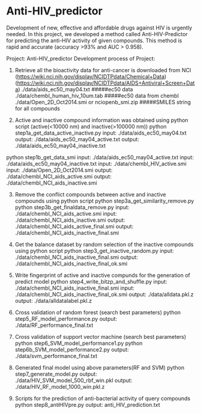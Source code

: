 # Anti-HIV_predictor
Development of new, effective and affordable drugs against HIV is urgently needed. In this project, we developed a method called Anti-HIV-Predictor for predicting the anti-HIV activity of given compounds. This method is rapid and accurate (accuracy >93% and AUC > 0.958). 

Project: Anti-HIV_predictor
Development process of Project:
1) Retrieve all the bioactivity data for anti-cancer is downloaded from NCI 
(https://wiki.nci.nih.gov/display/NCIDTPdata/Chemical+Data)
(https://wiki.nci.nih.gov/display/NCIDTPdata/AIDS+Antiviral+Screen+Data)
./data/aids_ec50_may04.txt                    #####ec50 data
./data/chembl_human_hiv_10um.tab             #####ec50 data from chembl
./data/Open_2D_Oct2014.smi or nciopenb_smi.zip    #####SMILES string for all compounds

2) Active and inactive compound information was obtained using python script (active(<10000 nm) and inactive(>100000 nm))
python step1a_get_data_active_inactive.py
input: ./data/aids_ec50_may04.txt
output: ./data/aids_ec50_may04_active.txt
output: ./data/aids_ec50_may04_inactive.txt

python step1b_get_data_smi
input: ./data/aids_ec50_may04_active.txt
input: ./data/aids_ec50_may04_inactive.txt
input: ./data/chembl_HIV_active.smi
input: ./data/Open_2D_Oct2014.smi
output: ./data/chembl_NCI_aids_active.smi
output: ./data/chembl_NCI_aids_inactive.smi

3) Remove the conflict compounds between active and inactive compounds using python script 
python step3a_get_similarity_remove.py
python step3b_get_finaldata_remove.py
input: ./data/chembl_NCI_aids_active.smi
input: ./data/chembl_NCI_aids_inactive.smi
output: ./data/chembl_NCI_aids_active_final.smi
output: ./data/chembl_NCI_aids_inactive_final.smi

4) Get the balance dataset by random selection of the inactive compounds using python script 
python step3_get_inactive_random.py
input: ./data/chembl_NCI_aids_inactive_final.smi
output: ./data/chembl_NCI_aids_inactive_final_ok.smi

5) Write fingerprint of active and inactive compunds for the generation of predict model 
python step4_write_bitzp_and_shuffle.py
input: ./data/chembl_NCI_aids_inactive_final.smi
input: ./data/chembl_NCI_aids_inactive_final_ok.smi
output: ./data/alldata.pkl.z
output: ./data/alldatalabel.pkl.z

6) Cross validation of random forest (search best parameters)
python step5_RF_model_performance.py
output: ./data/RF_performance_final.txt

7) Cross validation of support vector machine (search best parameters)
python step6_SVM_model_performance1.py
python step6b_SVM_model_performance2.py
output: ./data/svm_performance_final.txt

8) Generated final model using above parameters(RF and SVM)
python step7_generate_model.py
output: ./data/HIV_SVM_model_500_rbf_win.pkl
output: ./data/HIV_RF_model_1000_win.pkl.z

9) Scripts for the prediction of anti-bacterial activity of query compounds 
python step8_antiHIVpre.py
output: anti_HIV_prediction.txt
